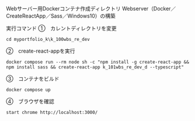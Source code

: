 Webサーバー用Dockerコンテナ作成ディレクトリ
Webserver（Docker／CreateReactApp／Sass／Windows10）の構築

実行コマンド
①　カレントディレクトリを変更
```
cd myportfolio_k\k_100wbs_re_dev
```
②　create-react-appを実行
```
docker compose run --rm node sh -c "npm install -g create-react-app && npm install sass && create-react-app k_101wbs_re_dev_d --typescript"
```
③　コンテナをビルド
```
docker compose up
```
④　ブラウザを確認
```
start chrome http://localhost:3000/
```


